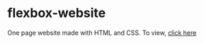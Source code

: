 # flexbox-website
One page website made with HTML and CSS.
To view, [click here](https://site-flexbox-seven.vercel.app)
